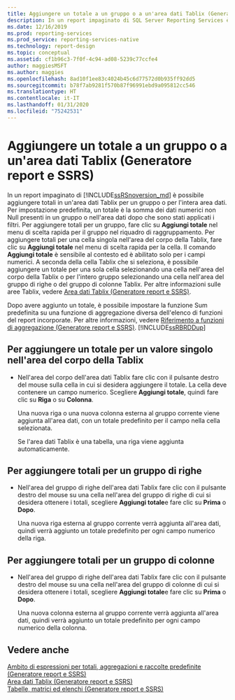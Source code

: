```yaml
---
title: Aggiungere un totale a un gruppo o a un'area dati Tablix (Generatore report e SSRS) | Microsoft Docs
description: In un report impaginato di SQL Server Reporting Services è possibile aggiungere totali in un'area dati Tablix per un gruppo o per l'intera area dati.
ms.date: 12/16/2019
ms.prod: reporting-services
ms.prod_service: reporting-services-native
ms.technology: report-design
ms.topic: conceptual
ms.assetid: cf1b96c3-7f0f-4c94-ad08-5239c77ccfe4
author: maggiesMSFT
ms.author: maggies
ms.openlocfilehash: 8ad10f1ee83c4024b45c6d77572d0b935ff92dd5
ms.sourcegitcommit: b78f7ab9281f570b87f96991ebd9a095812cc546
ms.translationtype: HT
ms.contentlocale: it-IT
ms.lasthandoff: 01/31/2020
ms.locfileid: "75242531"
---
```

# <a name="add-a-total-to-a-group-or-tablix-data-region-report-builder-and-ssrs"></a>Aggiungere un totale a un gruppo o a un'area dati Tablix (Generatore report e SSRS)
 In un report impaginato di [!INCLUDE[ssRSnoversion_md](../../includes/ssrsnoversion-md.md)] è possibile aggiungere totali in un'area dati Tablix per un gruppo o per l'intera area dati. Per impostazione predefinita, un totale è la somma dei dati numerici non Null presenti in un gruppo o nell'area dati dopo che sono stati applicati i filtri. Per aggiungere totali per un gruppo, fare clic su **Aggiungi totale** nel menu di scelta rapida per il gruppo nel riquadro di raggruppamento. Per aggiungere totali per una cella singola nell'area del corpo della Tablix, fare clic su **Aggiungi totale** nel menu di scelta rapida per la cella. Il comando **Aggiungi totale** è sensibile al contesto ed è abilitato solo per i campi numerici. A seconda della cella Tablix che si seleziona, è possibile aggiungere un totale per una sola cella selezionando una cella nell'area del corpo della Tablix o per l'intero gruppo selezionando una cella nell'area del gruppo di righe o del gruppo di colonne Tablix. Per altre informazioni sulle aree Tablix, vedere [Area dati Tablix &#40;Generatore report e SSRS&#41;](../../reporting-services/report-design/tablix-data-region-report-builder-and-ssrs.md).  
  
 Dopo avere aggiunto un totale, è possibile impostare la funzione Sum predefinita su una funzione di aggregazione diversa dell'elenco di funzioni del report incorporate. Per altre informazioni, vedere [Riferimento a funzioni di aggregazione &#40;Generatore report e SSRS&#41;](../../reporting-services/report-design/report-builder-functions-aggregate-functions-reference.md). [!INCLUDE[ssRBRDDup](../../includes/ssrbrddup-md.md)]  
  
## <a name="to-add-a-total-for-an-individual-value-in-the-tablix-body-area"></a>Per aggiungere un totale per un valore singolo nell'area del corpo della Tablix  
  
-   Nell'area del corpo dell'area dati Tablix fare clic con il pulsante destro del mouse sulla cella in cui si desidera aggiungere il totale. La cella deve contenere un campo numerico. Scegliere **Aggiungi totale**, quindi fare clic su **Riga** o su **Colonna**.  
  
     Una nuova riga o una nuova colonna esterna al gruppo corrente viene aggiunta all'area dati, con un totale predefinito per il campo nella cella selezionata.  
  
     Se l'area dati Tablix è una tabella, una riga viene aggiunta automaticamente.  
  
## <a name="to-add-totals-for-a-row-group"></a>Per aggiungere totali per un gruppo di righe  
  
-   Nell'area del gruppo di righe dell'area dati Tablix fare clic con il pulsante destro del mouse su una cella nell'area del gruppo di righe di cui si desidera ottenere i totali, scegliere **Aggiungi totale**e fare clic su **Prima** o **Dopo**.  
  
     Una nuova riga esterna al gruppo corrente verrà aggiunta all'area dati, quindi verrà aggiunto un totale predefinito per ogni campo numerico della riga.  
  
## <a name="to-add-totals-for-a-column-group"></a>Per aggiungere totali per un gruppo di colonne  
  
-   Nell'area del gruppo di righe dell'area dati Tablix fare clic con il pulsante destro del mouse su una cella nell'area del gruppo di colonne di cui si desidera ottenere i totali, scegliere **Aggiungi totale**e fare clic su **Prima** o **Dopo**.  
  
     Una nuova colonna esterna al gruppo corrente verrà aggiunta all'area dati, quindi verrà aggiunto un totale predefinito per ogni campo numerico della colonna.  
  
## <a name="see-also"></a>Vedere anche  
 [Ambito di espressioni per totali, aggregazioni e raccolte predefinite &#40;Generatore report e SSRS&#41;](../../reporting-services/report-design/expression-scope-for-totals-aggregates-and-built-in-collections.md)   
 [Area dati Tablix &#40;Generatore report e SSRS&#41;](../../reporting-services/report-design/tablix-data-region-report-builder-and-ssrs.md)   
 [Tabelle, matrici ed elenchi &#40;Generatore report e SSRS&#41;](../../reporting-services/report-design/tables-matrices-and-lists-report-builder-and-ssrs.md)  
  
  
